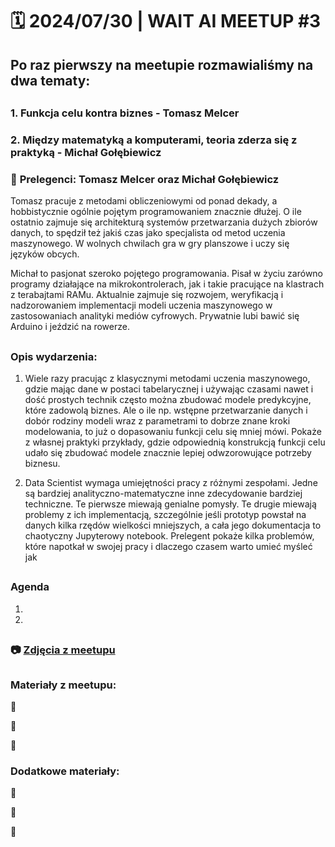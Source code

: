 
# 🗓️ 2024/07/30 | WAIT AI MEETUP #3

## Po raz pierwszy na meetupie rozmawialiśmy na dwa tematy:
##
### 1. Funkcja celu kontra biznes - Tomasz Melcer
### 2. Między matematyką a komputerami, teoria zderza się z praktyką - Michał Gołębiewicz

### 🎤 **Prelegenci: Tomasz Melcer oraz Michał Gołębiewicz**

Tomasz pracuje z metodami obliczeniowymi od ponad dekady, a hobbistycznie
ogólnie pojętym programowaniem znacznie dłużej. O ile ostatnio zajmuje się architekturą systemów przetwarzania dużych zbiorów danych, to spędził też jakiś czas jako specjalista od metod uczenia maszynowego. W wolnych chwilach gra w gry planszowe i uczy się języków obcych.

Michał to pasjonat szeroko pojętego programowania. Pisał w życiu zarówno programy działające na mikrokontrolerach, jak i takie pracujące na klastrach z terabajtami RAMu. Aktualnie zajmuje się rozwojem, weryfikacją i nadzorowaniem implementacji modeli uczenia maszynowego w zastosowaniach analityki mediów cyfrowych. Prywatnie lubi bawić się Arduino i jeździć na rowerze.
##
### **Opis wydarzenia:**

1) Wiele razy pracując z klasycznymi metodami uczenia maszynowego, gdzie mając dane w postaci tabelarycznej i używając czasami nawet i dość prostych technik często można zbudować modele predykcyjne, które zadowolą biznes. Ale o ile np. wstępne przetwarzanie danych i dobór rodziny modeli wraz z parametrami to dobrze znane kroki modelowania, to już o dopasowaniu funkcji celu się mniej mówi. Pokaże z własnej praktyki przykłady, gdzie odpowiednią konstrukcją funkcji celu udało się zbudować modele znacznie lepiej odwzorowujące potrzeby biznesu.

2) Data Scientist wymaga umiejętności pracy z różnymi zespołami. Jedne są bardziej analityczno-matematyczne inne zdecydowanie bardziej techniczne. Te pierwsze miewają genialne pomysły. Te drugie miewają problemy z ich implementacją, szczególnie jeśli prototyp powstał na danych kilka rzędów wielkości mniejszych, a cała jego dokumentacja to chaotyczny Jupyterowy notebook. Prelegent pokaże kilka problemów, które napotkał w swojej pracy i dlaczego czasem warto umieć myśleć jak

##
### **Agenda**

1) 
2) 
##
### 📷 **[Zdjęcia z meetupu]()**
##
### **Materiały z meetupu:**

🔗 []()

🔗 []()

🔗 []()

### **Dodatkowe materiały:**

🔗 []()

🔗 []()

🔗 []()